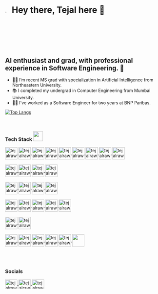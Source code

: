 # <a><img src="https://media.giphy.com/media/hvRJCLFzcasrR4ia7z/giphy.gif" width="3%"> </a> Hey there, Tejal here :sunflower:

## AI enthusiast and grad, with professional experience in Software Engineering. :robot:
- 👩‍🎓 I’m recent MS grad with specialization in Artificial Intelligence from Northeastern University.
- :books: I completed my undergrad in Computer Engineering from Mumbai University.
- :woman_technologist: I've worked as a Software Engineer for two years at BNP Paribas.

<!-- Statistics -->
<!-- ![Tejal's GitHub stats](https://github-readme-stats.vercel.app/api?username=tejal04&show_icons=true&theme=merko&count_private=true) -->
[![Top Langs](https://github-readme-stats.vercel.app/api/top-langs/?username=tejal04&layout=compact&count_private=true)](https://github.com/tejal04)

<br> 

### Tech Stack <img src = "https://media2.giphy.com/media/QssGEmpkyEOhBCb7e1/giphy.gif?cid=ecf05e47a0n3gi1bfqntqmob8g9aid1oyj2wr3ds3mg700bl&rid=giphy.gif" width = 32px>   
<a href="https://www.python.org/" target="_blank">
  <img align="center" src="https://upload.wikimedia.org/wikipedia/commons/thumb/c/c3/Python-logo-notext.svg/1869px-Python-logo-notext.svg.png" alt="tejalrawale" height="40" />
</a>

<a href="https://numpy.org/" target="_blank">
  <img align="center" src="https://user-images.githubusercontent.com/67586773/105040771-43887300-5a88-11eb-9f01-bee100b9ef22.png" alt="tejalrawale" height="40" />
</a>

<a href="https://pandas.pydata.org/" target="_blank">
  <img align="center" src="https://upload.wikimedia.org/wikipedia/commons/thumb/e/ed/Pandas_logo.svg/2560px-Pandas_logo.svg.png" alt="tejalrawale" height="40" />
  
  
<a href="https://pytorch.org/" target="_blank">
  <img align="center" src="https://upload.wikimedia.org/wikipedia/commons/thumb/1/10/PyTorch_logo_icon.svg/640px-PyTorch_logo_icon.svg.png" alt="tejalrawale" height="40" />
</a>

<a href="https://www.tensorflow.org/" target="_blank">
  <img align="center" src="https://upload.wikimedia.org/wikipedia/commons/2/2d/Tensorflow_logo.svg" alt="tejalrawale" height="40"  />
</a>
  
<a href="https://flask.palletsprojects.com/en/2.3.x/" target="_blank">
  <img align="center" src="https://www.giulianopertile.com/uploads/post/review-of-flask-from-a-django-developer/flask-logo-version-2.png" alt="tejalrawale" height="40"  />
</a>
  
<a href="https://matplotlib.org/" target="_blank">
  <img align="center" src="https://upload.wikimedia.org/wikipedia/commons/thumb/8/84/Matplotlib_icon.svg/1200px-Matplotlib_icon.svg.png" alt="tejalrawale" height="40"  />
</a>

<a href="https://seaborn.pydata.org/" target="_blank">
  <img align="center" src="https://seaborn.pydata.org/_images/logo-tall-lightbg.svg" alt="tejalrawale" height="40"  />
</a>  

<a href="https://h2o.ai/" target="_blank">
  <img align="center" src="https://docs.h2o.ai/assets/images/h2o_logo.svg" alt="tejalrawale" height="40"  />
</a> 

<br>
<br>

<a href="https://www.java.com/en/" target="_blank">
  <img align="center" src="https://upload.wikimedia.org/wikipedia/en/thumb/3/30/Java_programming_language_logo.svg/800px-Java_programming_language_logo.svg.png" alt="tejalrawale" height="40"  />
</a>

<a href="https://spring.io/" target="_blank">
  <img align="center" src="https://encrypted-tbn0.gstatic.com/images?q=tbn:ANd9GcSwfNfV_bVFloaaz0uW8D6XB9XjhfZhWIybxDXxJn0&s" alt="tejalrawale" height="40"  />
</a>
  
<a href="https://hibernate.org/" target="_blank">
  <img align="center" src="https://upload.wikimedia.org/wikipedia/commons/thumb/2/22/Hibernate_logo_a.png/1200px-Hibernate_logo_a.png" alt="tejalrawale" height="40"  />
</a>  
  
<a href="https://struts.apache.org/" target="_blank">
  <img align="center" src="https://encrypted-tbn0.gstatic.com/images?q=tbn:ANd9GcREDxzCgp6eKo9w39nxeezKIt8I_a2M3I0ed1k4ECqnVQ&s" alt="tejalrawale" height="40" />
</a>   

<br>
<br>
  
<a href="https://www.mysql.com/" target="_blank">
  <img align="center" src="https://www.mysql.com/common/logos/logo-mysql-170x115.png" alt="tejalrawale" height="40" />
</a>  
  
<a href="https://www.oracle.com/database/technologies/appdev/sql.html" target="_blank">
  <img align="center" src="https://online.odu.edu/sites/default/files/program/oracle_pl-sql.png" alt="tejalrawale" height="40" />
</a>  

<a href="https://www.sqlite.org/index.html" target="_blank">
  <img align="center" src="https://www.sqlite.org/images/sqlite370_banner.gif" alt="tejalrawale" height="40" />
</a>  
  
<a href="https://www.mongodb.com/" target="_blank">
  <img align="center" src="https://res.cloudinary.com/hevo/image/upload/v1626694700/hevo-blog/MongoDB-sm-logo-500x400-1-1.gif" alt="tejalrawale" height="40" />
</a>  
  
<br>
<br>
<a href="https://git-scm.com/" target="_blank">
  <img align="center" src="https://git-scm.com/images/logo@2x.png" alt="tejalrawale" height="40" />
</a>  
  
<a href="https://subversion.apache.org/" target="_blank">
  <img align="center" src="https://svn.apache.org/repos/asf/subversion/svn-logos/images/tyrus-svn2.png" alt="tejalrawale" height="40" />
</a>  

<a href="https://www.jenkins.io/" target="_blank">
  <img align="center" src="https://upload.wikimedia.org/wikipedia/commons/thumb/e/e9/Jenkins_logo.svg/1200px-Jenkins_logo.svg.png" alt="tejalrawale" height="40" />
</a>  

<a href="https://maven.apache.org/" target="_blank">
  <img align="center" src="https://cdn.icon-icons.com/icons2/2107/PNG/512/file_type_maven_icon_130397.png" alt="tejalrawale" height="40" />
</a>  

<a href="https://www.atlassian.com/software/jira" target="_blank">
  <img align="center" src="https://logowik.com/content/uploads/images/jira2966.logowik.com.webp" alt="tejalrawale" height="40" />
</a>  
  
<br>
<br>
<a href="https://aws.amazon.com/" target="_blank">
  <img align="center" src="https://logos-world.net/wp-content/uploads/2021/08/Amazon-Web-Services-AWS-Emblem.png" alt="tejalrawale" height="40" />
</a>  
  
<a href="https://cloud.google.com/" target="_blank">
  <img align="center" src="https://logos-world.net/wp-content/uploads/2021/02/Google-Cloud-Symbol.png" alt="tejalrawale" height="40" />
</a>  

<br>
<br>
<a href="https://www.coursera.org/learn/html-css-javascript-for-web-developers" target="_blank">
  <img align="center" src="https://www.supremits.lt/wp-content/uploads/2018/01/html5-css-javascript-logos-2.png" alt="tejalrawale" height="40" />
</a>  
  
<a href="https://nodejs.org/en" target="_blank">
  <img align="center" src="https://cdn.freebiesupply.com/logos/large/2x/nodejs-1-logo-png-transparent.png" alt="tejalrawale" height="40" />
</a>  
  
<a href="https://angularjs.org/" target="_blank">
  <img align="center" src="https://angular.io/assets/images/logos/angular/angular.png" alt="tejalrawale" height="40" />
</a> 

<a href="https://react.dev/" target="_blank">
  <img align="center" src="https://upload.wikimedia.org/wikipedia/commons/a/a7/React-icon.svg" alt="tejalrawale" height="40" />
</a> 

<a href="https://expressjs.com/" target="_blank">
  <img align="center" src="https://miro.medium.com/v2/resize:fit:680/1*7G9vb_q5MA8_C_8HtwMfqw.png" alt="tejalrawale" height="40" />
</a> 
  
<a href="https://www.php.net/" target="_blank">
  <img align="center" src="https://www.php.net//images/logos/new-php-logo.svg" height="40" />
</a> 

<br><br>
### Socials
<a href="https://www.linkedin.com/in/tejal-rawale/" target="_blank">
  <img align="center" src="https://upload.wikimedia.org/wikipedia/commons/8/81/LinkedIn_icon.svg" alt="tejalrawale" height="30" width="40" />
</a>

<a href="https://github.com/tejal04" target="_blank">
  <img align="center" src="https://upload.wikimedia.org/wikipedia/commons/9/91/Octicons-mark-github.svg" alt="tejalrawale" height="30" width="40" />
</a>

<a href="mailto:rawale.t@northeastern.edu" target="_blank">
  <img align="center" src="https://upload.wikimedia.org/wikipedia/commons/d/df/Microsoft_Office_Outlook_%282018%E2%80%93present%29.svg" alt="tejalrawale" height="30" width="40" />
</a>


<!--
**tejal04/tejal04** is a ✨ _special_ ✨ repository because its `README.md` (this file) appears on your GitHub profile.

Here are some ideas to get you started:

- 🔭 I’m currently working on ...
- 🌱 I’m currently learning ...
- 👯 I’m looking to collaborate on ...
- 🤔 I’m looking for help with ...
- 💬 Ask me about ...
- 📫 How to reach me: ...
- 😄 Pronouns: ...
- ⚡ Fun fact: ...
-->
